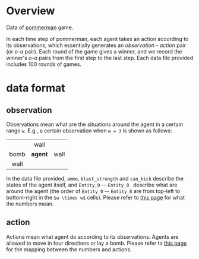 # Overview
Data of [pommerman](https://github.com/YichenGong/Agent47Agent) game. 

In each time step of pommerman, each agent takes an action according to its observations, which essentially generates an *observation - action* pair (or *o-a* pair). Each round of the game gives a winner, and we record the winner's *o-a* pairs from the first step to the last step. Each data file provided includes 100 rounds of games.

# data format

## observation
Observations mean what are the situations around the agent in a certain range `w`. E.g., a certain observation when `w = 3` is shown as follows:

|    |    |    |
|:----:|:----:|:----:|
|    |wall|    |
|bomb|**agent**|wall|
|wall|    |    |

In the data file provided, `ammo`, `blast_strength` and `can_kick` describe the states of the agent itself, and `Entity_0` -- `Entity_8 ` describe what are around the agent (the order of `Entity_0` -- `Entity_8` are from top-left to bottom-right in the `$w \times w$` cells). Please refer to [this page](https://github.com/MultiAgentLearning/playground/tree/master/pommerman#agent-observations) for what the numbers mean.

## action
Actions mean what agent do according to its observations. Agents are allowed to move in four directions or lay a bomb. Please refer to [this page](https://github.com/MultiAgentLearning/playground/tree/master/pommerman#agent-observations) for the mapping between the numbers and actions. 
 
